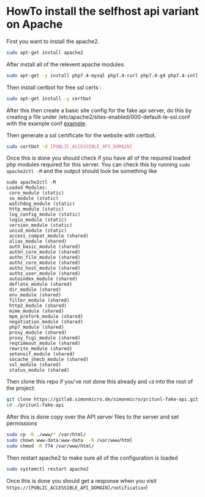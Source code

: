 # HowTo install the selfhost api variant on Apache

First you want to install the apache2.
```bash
sudo apt-get install apache2
```
After install all of the relevent apache modules:
```bash
sudo apt-get -y install php7.4-mysql php7.4-curl php7.4-gd php7.4-intl php-pear php-imagick php7.4-imap php-memcache
```
Then install certbot for free ssl certs :
```bash
sudo apt-get install -y certbot
```
After this then create a basic site config for the fake api server, do this by creating a file under /etc/apache2/sites-enabled/000-default-le-ssl.conf with the example conf [example](docs/apache/000-default-le-ssl.conf).

Then generate a ssl certificate for the website with certbot.
```bash
sudo certbot -d [PUBLIC_ACCESSIBLE_API_DOMAIN]
```
Once this is done you should check if you have all of the required loaded php modules required for this server. You can check this by running `sudo apache2ctl -M` and the output should look be something like
```
sudo apache2ctl -M
Loaded Modules:
 core_module (static)
 so_module (static)
 watchdog_module (static)
 http_module (static)
 log_config_module (static)
 logio_module (static)
 version_module (static)
 unixd_module (static)
 access_compat_module (shared)
 alias_module (shared)
 auth_basic_module (shared)
 authn_core_module (shared)
 authn_file_module (shared)
 authz_core_module (shared)
 authz_host_module (shared)
 authz_user_module (shared)
 autoindex_module (shared)
 deflate_module (shared)
 dir_module (shared)
 env_module (shared)
 filter_module (shared)
 http2_module (shared)
 mime_module (shared)
 mpm_prefork_module (shared)
 negotiation_module (shared)
 php7_module (shared)
 proxy_module (shared)
 proxy_fcgi_module (shared)
 reqtimeout_module (shared)
 rewrite_module (shared)
 setenvif_module (shared)
 socache_shmcb_module (shared)
 ssl_module (shared)
 status_module (shared)
```

Then clone this repo if you've not done this already and `cd` into the root of the project:
```bash
git clone https://gitlab.simonmicro.de/simonmicro/pritunl-fake-api.git
cd ./pritunl-fake-api
```
After this is done copy over the API server files to the server and set permissions
```bash
sudo cp -R ./www/* /var/html/
sudo chown www-data:www-data  -R /var/www/html
sudo chmod -R 774 /var/www/html/
```
Then restart apache2 to make sure all of the configuration is loaded
```bash
sudo systemctl restart apache2
```
Once this is done you should get a response when you visit `https://[PUBLIC_ACCESSIBLE_API_DOMAIN]/notification`!
